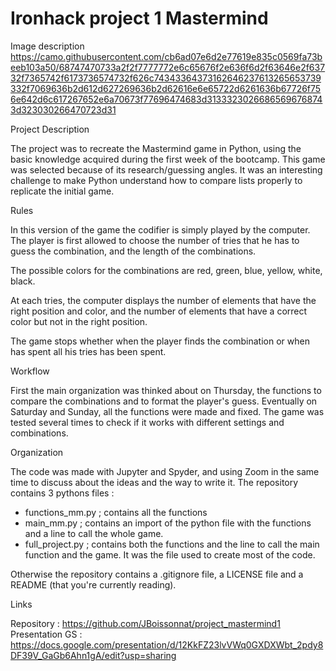 # Ironhack project 1 Mastermind

Image description
https://camo.githubusercontent.com/cb6ad07e6d2e77619e835c0569fa73beeb103a50/68747470733a2f2f7777772e6c65676f2e636f6d2f63646e2f63732f7365742f6173736574732f626c74343364373162646237613265653739332f7069636b2d612d627269636b2d62616e6e65722d6261636b67726f756e642d6c617267652e6a70673f77696474683d31333230266865696768743d323030266470723d31

Project Description

The project was to recreate the Mastermind game in Python, using the basic knowledge
acquired during the first week of the bootcamp. This game was selected because of its
research/guessing angles. It was an interesting challenge to make Python understand how
to compare lists properly to replicate the initial game.

Rules

In this version of the game the codifier is simply played by the computer. The player is 
first allowed to choose the number of tries that he has to guess the combination, and 
the length of the combinations.

The possible colors for the combinations are red, green, blue, yellow, white, black.

At each tries, the computer displays the number of elements that have the right position
and color, and the number of elements that have a correct color but not in the right
position.

The game stops whether when the player finds the combination or when has spent all his
tries has been spent.

Workflow

First the main organization was thinked about on Thursday, the functions to compare the
combinations and to format the player's guess. Eventually on Saturday and Sunday, all
the functions were made and fixed. The game was tested several times to check if it
works with different settings and combinations.

Organization

The code was made with Jupyter and Spyder, and using Zoom in the same time to discuss
about the ideas and the way to write it. The repository contains 3 pythons files :
- functions_mm.py ; contains all the functions
- main_mm.py ; contains an import of the python file with the functions and a line to 
call the whole game.
- full_project.py ; contains both the functions and the line to call the main function
and the game. It was the file used to create most of the code.

Otherwise the repository contains a .gitignore file, a LICENSE file and a README (that
you're currently reading).

Links

Repository : https://github.com/JBoissonnat/project_mastermind1
Presentation GS : https://docs.google.com/presentation/d/12KkFZ23lvVWq0GXDXWbt_2pdy8DF39V_GaGb6Ahn1gA/edit?usp=sharing

